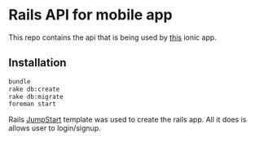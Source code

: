 # Rails API for mobile app

This repo contains the api that is being used by [this](https://github.com/shairyar/ionic-with-login-signup) ionic app.

## Installation

```sh
bundle
rake db:create
rake db:migrate
foreman start
```
Rails [JumpStart](https://github.com/excid3/jumpstart) template was used to create the rails app. All it does is allows user to login/signup.

